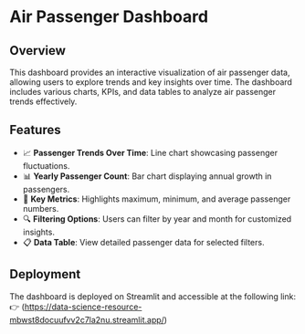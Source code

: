 # Air Passenger Dashboard

## Overview
This dashboard provides an interactive visualization of air passenger data, allowing users to explore trends and key insights over time. The dashboard includes various charts, KPIs, and data tables to analyze air passenger trends effectively.

## Features
- 📈 **Passenger Trends Over Time**: Line chart showcasing passenger fluctuations.
- 📊 **Yearly Passenger Count**: Bar chart displaying annual growth in passengers.
- 📌 **Key Metrics**: Highlights maximum, minimum, and average passenger numbers.
- 🔍 **Filtering Options**: Users can filter by year and month for customized insights.
- 📋 **Data Table**: View detailed passenger data for selected filters.

## Deployment
The dashboard is deployed on Streamlit and accessible at the following link:
👉 (https://data-science-resource-mbwst8docuufvv2c7la2nu.streamlit.app/)

